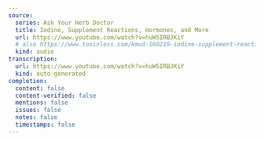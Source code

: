 ```yaml
---
source:
  series: Ask Your Herb Doctor
  title: Iodine, Supplement Reactions, Hormones, and More
  url: https://www.youtube.com/watch?v=huW5IRBJKiY
  # also https://www.toxinless.com/kmud-160219-iodine-supplement-reactions-hormones.mp3
  kind: audio
transcription:
  url: https://www.youtube.com/watch?v=huW5IRBJKiY
  kind: auto-generated
completion:
  content: false
  content-verified: false
  mentions: false
  issues: false
  notes: false
  timestamps: false
---
```


